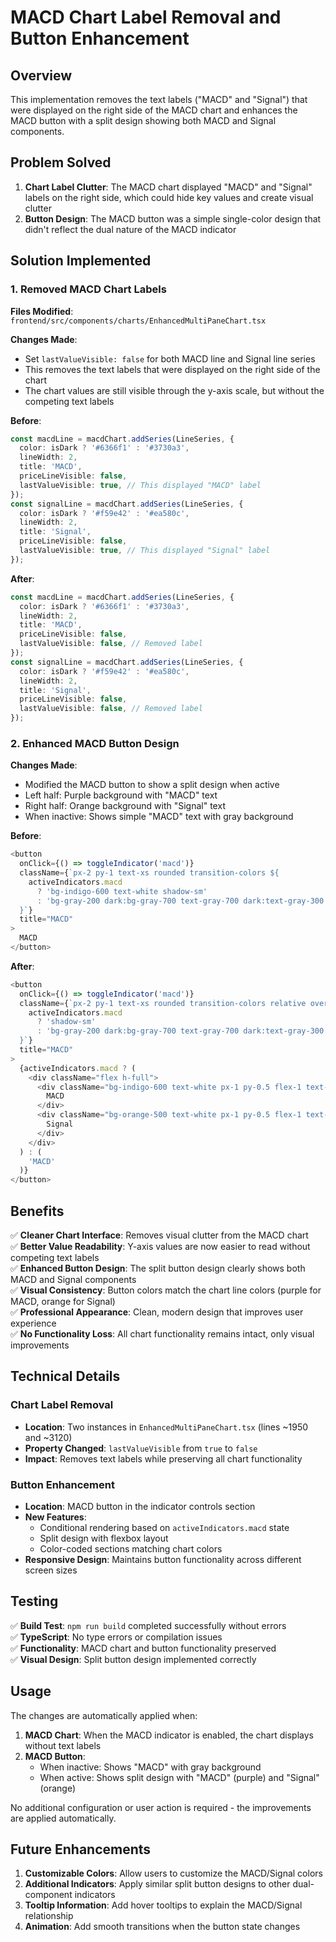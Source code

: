 # MACD Chart Label Removal and Button Enhancement

## Overview

This implementation removes the text labels ("MACD" and "Signal") that were displayed on the right side of the MACD chart and enhances the MACD button with a split design showing both MACD and Signal components.

## Problem Solved

1. **Chart Label Clutter**: The MACD chart displayed "MACD" and "Signal" labels on the right side, which could hide key values and create visual clutter
2. **Button Design**: The MACD button was a simple single-color design that didn't reflect the dual nature of the MACD indicator

## Solution Implemented

### 1. Removed MACD Chart Labels

**Files Modified**: `frontend/src/components/charts/EnhancedMultiPaneChart.tsx`

**Changes Made**:
- Set `lastValueVisible: false` for both MACD line and Signal line series
- This removes the text labels that were displayed on the right side of the chart
- The chart values are still visible through the y-axis scale, but without the competing text labels

**Before**:
```typescript
const macdLine = macdChart.addSeries(LineSeries, {
  color: isDark ? '#6366f1' : '#3730a3',
  lineWidth: 2,
  title: 'MACD',
  priceLineVisible: false,
  lastValueVisible: true, // This displayed "MACD" label
});
const signalLine = macdChart.addSeries(LineSeries, {
  color: isDark ? '#f59e42' : '#ea580c',
  lineWidth: 2,
  title: 'Signal',
  priceLineVisible: false,
  lastValueVisible: true, // This displayed "Signal" label
});
```

**After**:
```typescript
const macdLine = macdChart.addSeries(LineSeries, {
  color: isDark ? '#6366f1' : '#3730a3',
  lineWidth: 2,
  title: 'MACD',
  priceLineVisible: false,
  lastValueVisible: false, // Removed label
});
const signalLine = macdChart.addSeries(LineSeries, {
  color: isDark ? '#f59e42' : '#ea580c',
  lineWidth: 2,
  title: 'Signal',
  priceLineVisible: false,
  lastValueVisible: false, // Removed label
});
```

### 2. Enhanced MACD Button Design

**Changes Made**:
- Modified the MACD button to show a split design when active
- Left half: Purple background with "MACD" text
- Right half: Orange background with "Signal" text
- When inactive: Shows simple "MACD" text with gray background

**Before**:
```typescript
<button
  onClick={() => toggleIndicator('macd')}
  className={`px-2 py-1 text-xs rounded transition-colors ${
    activeIndicators.macd
      ? 'bg-indigo-600 text-white shadow-sm'
      : 'bg-gray-200 dark:bg-gray-700 text-gray-700 dark:text-gray-300 hover:bg-gray-300 dark:hover:bg-gray-600'
  }`}
  title="MACD"
>
  MACD
</button>
```

**After**:
```typescript
<button
  onClick={() => toggleIndicator('macd')}
  className={`px-2 py-1 text-xs rounded transition-colors relative overflow-hidden ${
    activeIndicators.macd
      ? 'shadow-sm'
      : 'bg-gray-200 dark:bg-gray-700 text-gray-700 dark:text-gray-300 hover:bg-gray-300 dark:hover:bg-gray-600'
  }`}
  title="MACD"
>
  {activeIndicators.macd ? (
    <div className="flex h-full">
      <div className="bg-indigo-600 text-white px-1 py-0.5 flex-1 text-center text-xs font-medium">
        MACD
      </div>
      <div className="bg-orange-500 text-white px-1 py-0.5 flex-1 text-center text-xs font-medium">
        Signal
      </div>
    </div>
  ) : (
    'MACD'
  )}
</button>
```

## Benefits

✅ **Cleaner Chart Interface**: Removes visual clutter from the MACD chart  
✅ **Better Value Readability**: Y-axis values are now easier to read without competing text labels  
✅ **Enhanced Button Design**: The split button design clearly shows both MACD and Signal components  
✅ **Visual Consistency**: Button colors match the chart line colors (purple for MACD, orange for Signal)  
✅ **Professional Appearance**: Clean, modern design that improves user experience  
✅ **No Functionality Loss**: All chart functionality remains intact, only visual improvements  

## Technical Details

### Chart Label Removal
- **Location**: Two instances in `EnhancedMultiPaneChart.tsx` (lines ~1950 and ~3120)
- **Property Changed**: `lastValueVisible` from `true` to `false`
- **Impact**: Removes text labels while preserving all chart functionality

### Button Enhancement
- **Location**: MACD button in the indicator controls section
- **New Features**: 
  - Conditional rendering based on `activeIndicators.macd` state
  - Split design with flexbox layout
  - Color-coded sections matching chart colors
- **Responsive Design**: Maintains button functionality across different screen sizes

## Testing

✅ **Build Test**: `npm run build` completed successfully without errors  
✅ **TypeScript**: No type errors or compilation issues  
✅ **Functionality**: MACD chart and button functionality preserved  
✅ **Visual Design**: Split button design implemented correctly  

## Usage

The changes are automatically applied when:
1. **MACD Chart**: When the MACD indicator is enabled, the chart displays without text labels
2. **MACD Button**: 
   - When inactive: Shows "MACD" with gray background
   - When active: Shows split design with "MACD" (purple) and "Signal" (orange)

No additional configuration or user action is required - the improvements are applied automatically.

## Future Enhancements

1. **Customizable Colors**: Allow users to customize the MACD/Signal colors
2. **Additional Indicators**: Apply similar split button designs to other dual-component indicators
3. **Tooltip Information**: Add hover tooltips to explain the MACD/Signal relationship
4. **Animation**: Add smooth transitions when the button state changes 